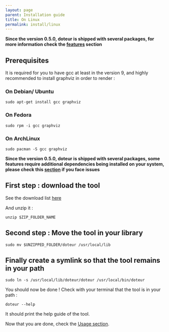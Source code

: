 ```yaml
---
layout: page
parent: Installation guide
title: On Linux
permalink: install/linux
---
```


**Since the version 0.5.0, doteur is shipped with several packages, for more information check the [features](../features) section**

## Prerequisites

It is required for you to have gcc at least in the version 9, and highly recommended to install graphviz in order to render :

### On Debian/ Ubuntu

```
sudo apt-get install gcc graphviz
```

### On Fedora

```
sudo rpm -i gcc graphviz
```

### On ArchLinux

```
sudo pacman -S gcc graphviz
```

**Since the version 0.5.0, doteur is shipped with several packages, some features require additional dependencies being installed on your system, please check this [section](../features#additional-known-requirements-on-linux-regarding-the-features) if you face issues**

## First step : download the tool

See the download list [here](../downloads)

And unzip it :

```
unzip $ZIP_FOLDER_NAME
```

## Second step : Move the tool in your library

```
sudo mv $UNZIPPED_FOLDER/doteur /usr/local/lib
```

## Finally create a symlink so that the tool remains in your path

```
sudo ln -s /usr/local/lib/doteur/doteur /usr/local/bin/doteur
```

You should now be done ! Check with your terminal that the tool is in your path :

```
doteur --help
```

It should print the help guide of the tool.

Now that you are done, check the [Usage section](../usage).
